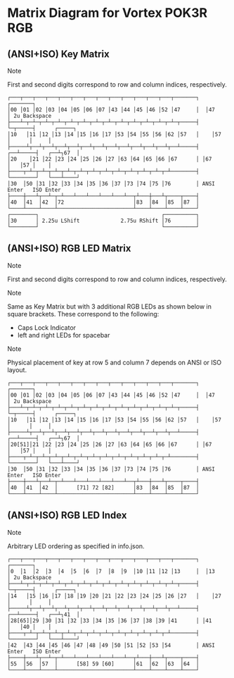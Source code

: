 # Matrix Diagram for Vortex POK3R RGB

## (ANSI+ISO) Key Matrix

> [!NOTE]
> First and second digits correspond to row and column indices, respectively.

```
┌───┬───┬───┬───┬───┬───┬───┬───┬───┬───┬───┬───┬───┬───────┐  ┌───────┐
│00 │01 │02 │03 │04 │05 │06 │07 │43 │44 │45 │46 │52 │47     │  │47     │ 2u Backspace
├───┴─┬─┴─┬─┴─┬─┴─┬─┴─┬─┴─┬─┴─┬─┴─┬─┴─┬─┴─┬─┴─┬─┴─┬─┴─┬─────┤  └─┬─────┤      ┌─────┐
│10   │11 │12 │13 │14 │15 │16 │17 │53 │54 │55 │56 │62 │57   │    │57   │      │     │
├─────┴┬──┴┬──┴┬──┴┬──┴┬──┴┬──┴┬──┴┬──┴┬──┴┬──┴┬──┴┬──┴─────┤ ┌──┴─────┤   ┌──┴┐67  │
│20    │21 │22 │23 │24 │25 │26 │27 │63 │64 │65 │66 │67      │ │67      │   │57 │    │
├────┬─┴─┬─┴─┬─┴─┬─┴─┬─┴─┬─┴─┬─┴─┬─┴─┬─┴─┬─┴─┬─┴─┬─┴────────┤ └────────┘   └───┴────┘
│30  │50 │31 │32 │33 │34 │35 │36 │37 │73 │74 │75 │76        │ ANSI Enter   ISO Enter
├────┼───┴┬──┴─┬─┴───┴───┴───┴───┴───┴──┬┴───┼───┴┬────┬────┤
│40  │41  │42  │72                      │83  │84  │85  │87  │
└────┴────┴────┴────────────────────────┴────┴────┴────┴────┘
┌────────┐                                       ┌──────────┐
│30      │ 2.25u LShift             2.75u RShift │76        │
└────────┘                                       └──────────┘
```

## (ANSI+ISO) RGB LED Matrix

> [!NOTE]
> First and second digits correspond to row and column indices, respectively.

> [!NOTE]
> Same as Key Matrix but with 3 additional RGB LEDs as shown below in square
> brackets. These correspond to the following:
> - Caps Lock Indicator
> - left and right LEDs for spacebar

> [!NOTE]
> Physical placement of key at row 5 and column 7 depends on ANSI or ISO
> layout.

```
┌───┬───┬───┬───┬───┬───┬───┬───┬───┬───┬───┬───┬───┬───────┐  ┌───────┐
│00 │01 │02 │03 │04 │05 │06 │07 │43 │44 │45 │46 │52 │47     │  │47     │ 2u Backspace
├───┴─┬─┴─┬─┴─┬─┴─┬─┴─┬─┴─┬─┴─┬─┴─┬─┴─┬─┴─┬─┴─┬─┴─┬─┴─┬─────┤  └─┬─────┤      ┌─────┐
│10   │11 │12 │13 │14 │15 │16 │17 │53 │54 │55 │56 │62 │57   │    │57   │      │     │
├─────┴┬──┴┬──┴┬──┴┬──┴┬──┴┬──┴┬──┴┬──┴┬──┴┬──┴┬──┴┬──┴─────┤ ┌──┴─────┤   ┌──┴┐67  │
│20[51]│21 │22 │23 │24 │25 │26 │27 │63 │64 │65 │66 │67      │ │67      │   │57 │    │
├────┬─┴─┬─┴─┬─┴─┬─┴─┬─┴─┬─┴─┬─┴─┬─┴─┬─┴─┬─┴─┬─┴─┬─┴────────┤ └────────┘   └───┴────┘
│30  │50 │31 │32 │33 │34 │35 │36 │37 │73 │74 │75 │76        │ ANSI Enter   ISO Enter
├────┼───┴┬──┴─┬─┴───┴───┴───┴───┴───┴──┬┴───┼───┴┬────┬────┤
│40  │41  │42  │      [71] 72 [82]      │83  │84  │85  │87  │
└────┴────┴────┴────────────────────────┴────┴────┴────┴────┘
```

## (ANSI+ISO) RGB LED Index

> [!NOTE]
> Arbitrary LED ordering as specified in info.json.

```
┌───┬───┬───┬───┬───┬───┬───┬───┬───┬───┬───┬───┬───┬───────┐  ┌───────┐
│0  │1  │2  │3  │4  │5  │6  │7  │8  │9  │10 │11 │12 │13     │  │13     │ 2u Backspace
├───┴─┬─┴─┬─┴─┬─┴─┬─┴─┬─┴─┬─┴─┬─┴─┬─┴─┬─┴─┬─┴─┬─┴─┬─┴─┬─────┤  └─┬─────┤      ┌─────┐
│14   │15 │16 │17 │18 │19 │20 │21 │22 │23 │24 │25 │26 │27   │    │27   │      │     │
├─────┴┬──┴┬──┴┬──┴┬──┴┬──┴┬──┴┬──┴┬──┴┬──┴┬──┴┬──┴┬──┴─────┤ ┌──┴─────┤   ┌──┴┐41  │
│28[65]│29 │30 │31 │32 │33 │34 │35 │36 │37 │38 │39 │41      │ │41      │   │40 │    │
├────┬─┴─┬─┴─┬─┴─┬─┴─┬─┴─┬─┴─┬─┴─┬─┴─┬─┴─┬─┴─┬─┴─┬─┴────────┤ └────────┘   └───┴────┘
│42  │43 │44 │45 │46 │47 │48 │49 │50 │51 │52 │53 │54        │ ANSI Enter   ISO Enter
├────┼───┴┬──┴─┬─┴───┴───┴───┴───┴───┴──┬┴───┼───┴┬────┬────┤
│55  │56  │57  │      [58] 59 [60]      │61  │62  │63  │64  │
└────┴────┴────┴────────────────────────┴────┴────┴────┴────┘
```
